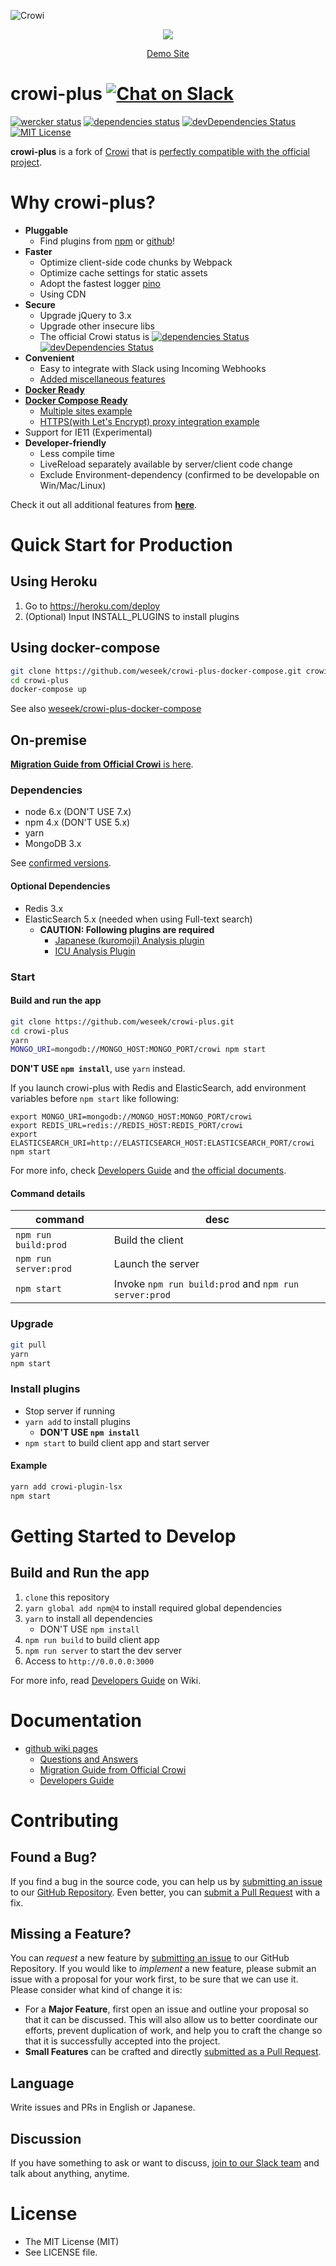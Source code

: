 ![Crowi](http://res.cloudinary.com/hrscywv4p/image/upload/c_limit,f_auto,h_900,q_80,w_1200/v1/199673/https_www_filepicker_io_api_file_VpYEP32ZQyCZ85u6XCXo_zskpra.png)

<p align="center">
  <a href="https://heroku.com/deploy"><img src="https://www.herokucdn.com/deploy/button.png"></a>
</p>
<p align="center">
  <a href="https://demo.crowi-plus.org">Demo Site</a>
</p>

crowi-plus [![Chat on Slack](https://crowi-plus-slackin.weseek.co.jp/badge.svg)][slackin]
===========

[![wercker status](https://app.wercker.com/status/39cdc49d067d65c39cb35d52ceae6dc1/s/master "wercker status")](https://app.wercker.com/project/byKey/39cdc49d067d65c39cb35d52ceae6dc1)
[![dependencies status](https://david-dm.org/weseek/crowi-plus.svg)](https://david-dm.org/weseek/crowi-plus)
[![devDependencies Status](https://david-dm.org/weseek/crowi-plus/dev-status.svg)](https://david-dm.org/weseek/crowi-plus?type=dev)
[![MIT License](http://img.shields.io/badge/license-MIT-blue.svg?style=flat)](LICENSE)


**crowi-plus** is a fork of [Crowi][crowi] that is [perfectly compatible with the official project](https://github.com/weseek/crowi-plus/wiki/Correspondence-table-with-official-version).


Why crowi-plus?
================

* **Pluggable**
  * Find plugins from [npm](https://www.npmjs.com/browse/keyword/crowi-plugin) or [github](https://github.com/search?q=topic%3Acrowi-plugin)!
* **Faster**
  * Optimize client-side code chunks by Webpack
  * Optimize cache settings for static assets
  * Adopt the fastest logger [pino](https://github.com/pinojs/pino)
  * Using CDN
* **Secure**
  * Upgrade jQuery to 3.x
  * Upgrade other insecure libs
  * The official Crowi status is [![dependencies Status](https://david-dm.org/crowi/crowi/status.svg)](https://david-dm.org/crowi/crowi) [![devDependencies Status](https://david-dm.org/crowi/crowi/dev-status.svg)](https://david-dm.org/crowi/crowi?type=dev)
* **Convenient**
  * Easy to integrate with Slack using Incoming Webhooks
  * [Added miscellaneous features](https://github.com/weseek/crowi-plus/wiki/Additional-Features)
* **[Docker Ready][dockerhub]**
* **[Docker Compose Ready][docker-compose]**
  * [Multiple sites example](https://github.com/weseek/crowi-plus-docker-compose/tree/master/examples/multi-app)
  * [HTTPS(with Let's Encrypt) proxy integration example](https://github.com/weseek/crowi-plus-docker-compose/tree/master/examples/https-portal)
* Support for IE11 (Experimental)
* **Developer-friendly**
  * Less compile time
  * LiveReload separately available by server/client code change
  * Exclude Environment-dependency (confirmed to be developable on Win/Mac/Linux)

Check it out all additional features from [**here**](https://github.com/weseek/crowi-plus/wiki/Additional-Features).


Quick Start for Production
===========================

Using Heroku
------------

1. Go to https://heroku.com/deploy
1. (Optional) Input INSTALL_PLUGINS to install plugins

Using docker-compose
---------------------

```bash
git clone https://github.com/weseek/crowi-plus-docker-compose.git crowi-plus
cd crowi-plus
docker-compose up
```

See also [weseek/crowi-plus-docker-compose][docker-compose]

On-premise
----------

[**Migration Guide from Official Crowi** is here](https://github.com/weseek/crowi-plus/wiki/Migration-Guide-from-Official-Crowi).

### Dependencies

- node 6.x (DON'T USE 7.x)
- npm 4.x (DON'T USE 5.x)
- yarn
- MongoDB 3.x

See [confirmed versions](https://github.com/weseek/crowi-plus/wiki/Developers-Guide#versions-confirmed-to-work).

#### Optional Dependencies

- Redis 3.x
- ElasticSearch 5.x (needed when using Full-text search)
  - **CAUTION: Following plugins are required**
      - [Japanese (kuromoji) Analysis plugin](https://www.elastic.co/guide/en/elasticsearch/plugins/current/analysis-kuromoji.html)
      - [ICU Analysis Plugin](https://www.elastic.co/guide/en/elasticsearch/plugins/current/analysis-icu.html)

### Start

#### Build and run the app

```bash
git clone https://github.com/weseek/crowi-plus.git
cd crowi-plus
yarn
MONGO_URI=mongodb://MONGO_HOST:MONGO_PORT/crowi npm start
```

**DON'T USE `npm install`**, use `yarn` instead.

If you launch crowi-plus with Redis and ElasticSearch, add environment variables before `npm start` like following:

```
export MONGO_URI=mongodb://MONGO_HOST:MONGO_PORT/crowi
export REDIS_URL=redis://REDIS_HOST:REDIS_PORT/crowi
export ELASTICSEARCH_URI=http://ELASTICSEARCH_HOST:ELASTICSEARCH_PORT/crowi
npm start
```

For more info, check [Developers Guide](https://github.com/weseek/crowi-plus/wiki/Developers-Guide) and [the official documents](https://github.com/crowi/crowi/wiki/Install-and-Configuration#env-parameters).

#### Command details

|command|desc|
|--|--|
|`npm run build:prod`|Build the client|
|`npm run server:prod`|Launch the server|
|`npm start`|Invoke `npm run build:prod` and `npm run server:prod`|

### Upgrade

```bash
git pull
yarn
npm start
```

### Install plugins

* Stop server if running
* `yarn add` to install plugins
  * **DON'T USE `npm install`**
* `npm start` to build client app and start server

#### Example

```bash
yarn add crowi-plugin-lsx
npm start
```


Getting Started to Develop
==========================

## Build and Run the app

1. `clone` this repository
1. `yarn global add npm@4` to install required global dependencies
1. `yarn` to install all dependencies
    * DON'T USE `npm install`
1. `npm run build` to build client app
1. `npm run server` to start the dev server
1. Access to `http://0.0.0.0:3000`

For more info, read [Developers Guide](https://github.com/weseek/crowi-plus/wiki/Developers-Guide) on Wiki.


Documentation
==============

* [github wiki pages](https://github.com/weseek/crowi-plus/wiki)
  * [Questions and Answers](https://github.com/weseek/crowi-plus/wiki/Questions-and-Answers)
  * [Migration Guide from Official Crowi](https://github.com/weseek/crowi-plus/wiki/Migration-Guide-from-Official-Crowi)
  * [Developers Guide](https://github.com/weseek/crowi-plus/wiki/Developers-Guide)

Contributing
============

Found a Bug?
-------------

If you find a bug in the source code, you can help us by
[submitting an issue][issues] to our [GitHub Repository][crowi-plus]. Even better, you can
[submit a Pull Request][pulls] with a fix.

Missing a Feature?
-------------------

You can *request* a new feature by [submitting an issue][issues] to our GitHub
Repository. If you would like to *implement* a new feature, please submit an issue with
a proposal for your work first, to be sure that we can use it.
Please consider what kind of change it is:

* For a **Major Feature**, first open an issue and outline your proposal so that it can be
discussed. This will also allow us to better coordinate our efforts, prevent duplication of work,
and help you to craft the change so that it is successfully accepted into the project.
* **Small Features** can be crafted and directly [submitted as a Pull Request][pulls].

Language
---------

Write issues and PRs in English or Japanese.

Discussion
-----------

If you have something to ask or want to discuss, [join to our Slack team][slackin] and talk about anything, anytime.


License
=======

* The MIT License (MIT)
* See LICENSE file.


[crowi]: https://github.com/crowi/crowi
[crowi-plus]: https://github.com/weseek/crowi-plus
[issues]: https://github.com/weseek/crowi-plus/issues
[pulls]: https://github.com/weseek/crowi-plus/pulls
[dockerhub]: https://hub.docker.com/r/weseek/crowi-plus
[docker-compose]: https://github.com/weseek/crowi-plus-docker-compose
[slackin]: https://crowi-plus-slackin.weseek.co.jp/
